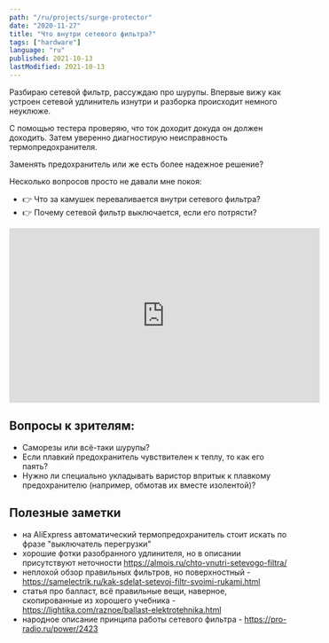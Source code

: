 ```yaml
---
path: "/ru/projects/surge-protector"
date: "2020-11-27"
title: "Что внутри сетевого фильтра?"
tags: ["hardware"]
language: "ru"
published: 2021-10-13
lastModified: 2021-10-13
---
```


Разбираю сетевой фильтр, рассуждаю про шурупы. Впервые вижу как устроен сетевой удлинитель изнутри и разборка происходит немного неуклюже.

С помощью тестера проверяю, что ток доходит докуда он должен доходить. Затем уверенно диагностирую неисправность термопредохранителя. 

Заменять предохранитель или же есть более надежное решение?

Несколько вопросов просто не давали мне покоя:

- 👉 Что за камушек переваливается внутри сетевого фильтра?
- 👉 Почему сетевой фильтр выключается, если его потрясти?

<iframe width="560" height="315" src="https://www.youtube-nocookie.com/embed/RWBzL9i24ro" frameborder="0" allow="accelerometer; autoplay; clipboard-write; encrypted-media; gyroscope; picture-in-picture" allowfullscreen></iframe>

## Вопросы к зрителям:

- Саморезы или всё-таки шурупы?
- Если плавкий предохранитель чувствителен к теплу, то как его паять?
- Нужно ли специально укладывать варистор впритык к плавкому предохранителю (например, обмотав их вместе изолентой)?

## Полезные заметки

- на AliExpress автоматический термопредохранитель стоит искать по фразе "выключатель перегрузки"
- хорошие фотки разобранного удлинителя, но в описании присутствуют неточности https://almois.ru/chto-vnutri-setevogo-filtra/
- неплохой обзор правильных фильтров, но поверхностный - https://samelectrik.ru/kak-sdelat-setevoj-filtr-svoimi-rukami.html
- статья про балласт, всё правильные вещи, наверное, скопированные из хорошего учебника - https://lightika.com/raznoe/ballast-elektrotehnika.html
- народное описание принципа работы сетевого фильтра - https://pro-radio.ru/power/2423
